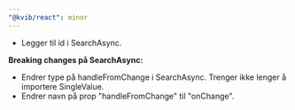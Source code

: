 ```yaml
---
"@kvib/react": minor
---
```


- Legger til id i SearchAsync.

**Breaking changes på SearchAsync:**

- Endrer type på handleFromChange i SearchAsync. Trenger ikke lenger å importere SingleValue.
- Endrer navn på prop "handleFromChange" til "onChange".
